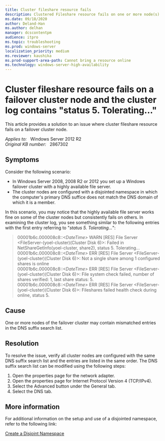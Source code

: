 ```yaml
---
title: Cluster fileshare resource fails
description: Clustered Fileshare resource fails on one or more node(s) of a failover cluster. This article provides a solution to this issue.
ms.date: 09/18/2020
author: Deland-Han
ms.author: delhan
manager: dcscontentpm
audience: itpro
ms.topic: troubleshooting
ms.prod: windows-server
localization_priority: medium
ms.reviewer: kaushika
ms.prod-support-area-path: Cannot bring a resource online
ms.technology: windows-server-high-availability
---
```

# Cluster fileshare resource fails on a failover cluster node and the cluster log contains "status 5. Tolerating..."

This article provides a solution to an issue where cluster fileshare resource fails on a failover cluster node.

_Applies to:_ &nbsp; Windows Server 2012 R2  
_Original KB number:_ &nbsp; 2867302

## Symptoms

Consider the following scenario:

- In Windows Server 2008, 2008 R2 or 2012 you set up a Windows failover cluster with a highly available file server.
- The cluster nodes are configured with a disjointed namespace in which the computer's primary DNS suffice does not match the DNS domain of which it is a member.

In this scenario, you may notice that the highly available file server works fine on some of the cluster nodes but consistently fails on others. In examining the cluster log, you see something similar to the following entries with the first entry referring to "*status 5. Tolerating...*":

> 00001b6c.000008c8::*\<DateTime>* WARN [RES] File Server <FileServer-(yoel-cluster)(Cluster Disk 6)>: Failed in NetShareGetInfo(yoel-cluster, share2), status 5. Tolerating...  
00001b6c.000008c8::*\<DateTime>* ERR [RES] File Server <FileServer-(yoel-cluster)(Cluster Disk 6)>: Not a single share among 1 configured shares is online  
00001b6c.000008c8::*\<DateTime>* ERR [RES] File Server <FileServer-(yoel-cluster)(Cluster Disk 6)>: File system check failed, number of shares verified: 1, last share status: 5.  
00001b6c.000008c8::*\<DateTime>* ERR [RES] File Server <FileServer-(yoel-cluster)(Cluster Disk 6)>: Fileshares failed health check during online, status 5.

## Cause

One or more nodes of the failover cluster may contain mismatched entries in the DNS suffix search list.

## Resolution

To resolve the issue, verify all cluster nodes are configured with the same DNS suffix search list and the entries are listed in the same order. The DNS suffix search list can be modified using the following steps:

1. Open the properties page for the network adapter.
2. Open the properties page for Internet Protocol Version 4 (TCP/IPv4).
3. Select the Advanced button under the General tab.
4. Select the DNS tab.

## More information

For additional information on the setup and use of a disjointed namespace, refer to the following link:

[Create a Disjoint Namespace](/previous-versions/windows/it-pro/windows-server-2008-R2-and-2008/cc731929(v=ws.10))
